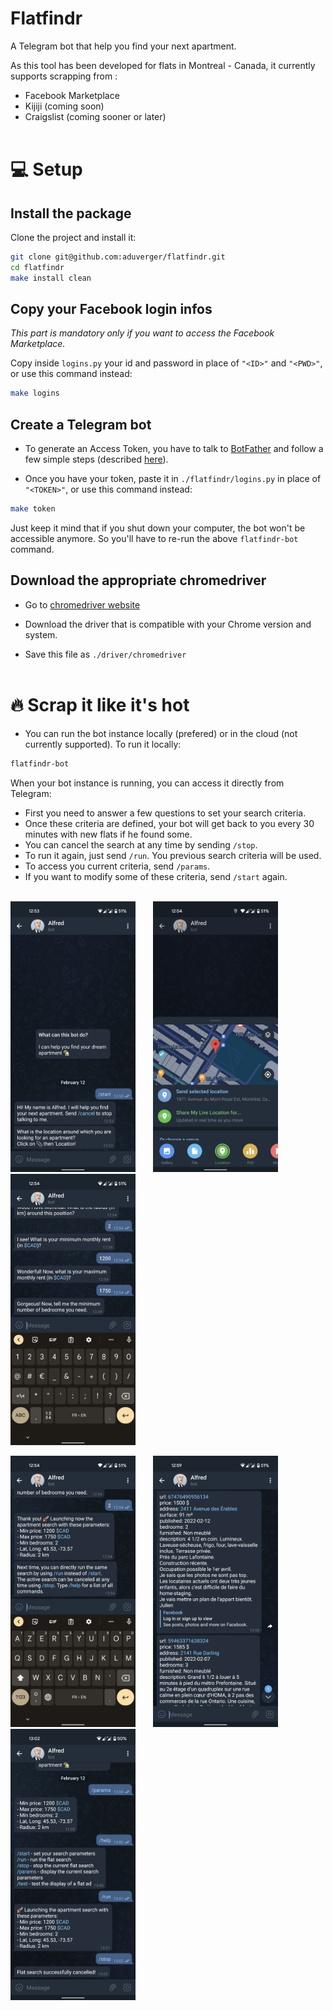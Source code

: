 # Flatfindr

A Telegram bot that help you find your next apartment.

As this tool has been developed for flats in Montreal - Canada, it currently supports scrapping from :
- Facebook Marketplace
- Kijiji (coming soon)
- Craigslist (coming sooner or later)
<br/><br/>

# 💻 Setup

## Install the package

Clone the project and install it:

```bash
git clone git@github.com:aduverger/flatfindr.git
cd flatfindr
make install clean
```

## Copy your Facebook login infos
<i>This part is mandatory only if you want to access the Facebook Marketplace.</i>

Copy inside `logins.py` your id and password in place of `"<ID>"` and `"<PWD>"`, or use this command instead:
```bash
make logins
```

## Create a Telegram bot
- To generate an Access Token, you have to talk to [BotFather](https://t.me/botfather) and follow a few simple steps (described [here](https://core.telegram.org/bots#6-botfather)).

- Once you have your token, paste it in `./flatfindr/logins.py` in place of `"<TOKEN>"`, or use this command instead:
```bash
make token
```

Just keep it mind that if you shut down your computer, the bot won't be accessible anymore. So you'll have to re-run the above `flatfindr-bot` command.

## Download the appropriate chromedriver
- Go to [chromedriver website](https://chromedriver.chromium.org/downloads)
- Download the driver that is compatible with your Chrome version and system.

- Save this file as `./driver/chromedriver`
<br/><br/>

# 🔥 Scrap it like it's hot
- You can run the bot instance locally (prefered) or in the cloud (not currently supported). To run it locally:
```bash
flatfindr-bot
```
When your bot instance is running, you can access it directly from Telegram:
- First you need to answer a few questions to set your search criteria.
- Once these criteria are defined, your bot will get back to you every 30 minutes with new flats if he found some.
- You can cancel the search at any time by sending `/stop`.
- To run it again, just send `/run`. You previous search criteria will be used.
- To access you current criteria, send `/params`.
- If you want to modify some of these criteria, send `/start` again.
<br/><br/>

<img src="https://github.com/aduverger/flatfindr/blob/master/images/alfred2.png?raw=true" alt="drawing" width="200"/> &nbsp; &nbsp; &nbsp; <img src="https://github.com/aduverger/flatfindr/blob/master/images/alfred3.png?raw=true" alt="drawing" width="200"/> &nbsp; &nbsp; &nbsp; <img src="https://github.com/aduverger/flatfindr/blob/master/images/alfred4.png?raw=true" alt="drawing" width="200"/> 

<img src="https://github.com/aduverger/flatfindr/blob/master/images/alfred5.png?raw=true" alt="drawing" width="200"/> &nbsp; &nbsp; &nbsp; <img src="https://github.com/aduverger/flatfindr/blob/master/images/alfred6.png?raw=true" alt="drawing" width="200"/> &nbsp; &nbsp; &nbsp; <img
src="https://github.com/aduverger/flatfindr/blob/master/images/alfred7.png?raw=true" alt="drawing" width="200"/>


